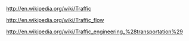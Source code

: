 http://en.wikipedia.org/wiki/Traffic

http://en.wikipedia.org/wiki/Traffic_flow

http://en.wikipedia.org/wiki/Traffic_engineering_%28transportation%29
